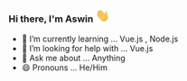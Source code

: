 ### Hi there, I'm Aswin <img width="25px" src="/img/hand.gif" /> 


- 🌱 I’m currently learning ... Vue.js , Node.js
- 🤔 I’m looking for help with ... Vue.js
- 💬 Ask me about ... Anything
- 😄 Pronouns ... He/Him
<!--
- 🔭 I’m currently working on ...
- 👯 I’m looking to collaborate on ...
- 📫 How to reach me: ...
- ⚡ Fun fact: ....
![snake gif](https://github.com/aswinr19/aswinr19/blob/output/github-contribution-grid-snake.svg)
-->



